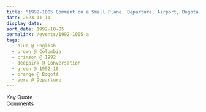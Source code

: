 ```yaml
---
title: "1992-1005 Comment on a Small Plane, Departure, Airport, Bogotá, Colombia"
date: 2023-11-11
display_date: 
sort_date: 1992-10-05
permalink: /events/1992-1005-a
tags:
  - blue @ English
  - brown @ Colombia
  - crimson @ 1992
  - deeppink @ Conversation
  - green @ 1992-10
  - orange @ Bogotá
  - peru @ Departure
---
```


<wave-list>
  <list-title color="green" width="75">Key Quote</list-title>
  <list-item color="BlanchedAlmond"  width="200"></list-item>
  <list-item color="Lavender"></list-item>
  <list-item color="BlanchedAlmond"></list-item>
</wave-list>

<br>

<wave-list>
  <list-title color="green" width="75">Comments</list-title>
  <list-item color="BlanchedAlmond"  width="200"></list-item>
  <list-item color="Lavender"></list-item>
  <list-item color="BlanchedAlmond"></list-item>
</wave-list>